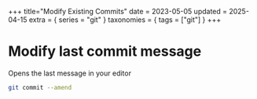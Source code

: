 +++
title="Modify Existing Commits"
date = 2023-05-05
updated = 2025-04-15
extra = { series = "git" }
taxonomies = { tags = ["git"] }
+++

# Modify last commit message

Opens the last message in your editor

```sh
git commit --amend
```
